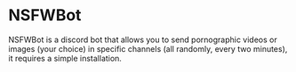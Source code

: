# NSFWBot
NSFWBot is a discord bot that allows you to send pornographic videos or images (your choice) in specific channels (all randomly, every two minutes), it requires a simple installation.
